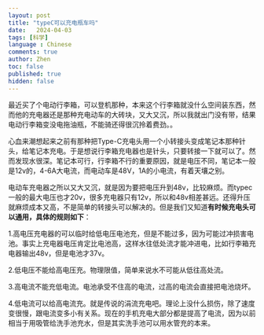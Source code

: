 ```yaml
---
layout: post
title: "typeC可以充电瓶车吗"
date:   2024-04-03
tags: [科学]
language : Chinese
comments: true
author: Zhen
toc: false
published: true
hidden: false
---
```

最近买了个电动行李箱，可以登机那种，本来这个行李箱就没什么空间装东西，然而他的充电器还是那种充电动车的大砖块，又大又沉，所以我就出门没有带，结果电动行李箱变没电拖油瓶，不能骑还得很沉拎着费劲。。

心血来潮想起来之前有那种把Type-C充电头用一个小转接头变成笔记本那种针头，给笔记本充电。于是想说行李箱充电器也是针头，只要转接一下就可以了。然而发现水很深。笔记本可行，行李箱不行的重要原因，就是电压不同，笔记本一般是12v的，4-6A大电流，而电动车是48V，1A的小电流，有着天壤之别。

电动车充电器之所以又大又沉，就是因为要把电压升到48v，比较麻烦。而typec一般的最大电压也才20v，很多充电器只有12v，所以和48v相差甚远。还得升压就麻烦成本又高，不是简单的转接头可以解决的。但是我们又知道**有时候充电头可以通用，具体的规则如下**：

1.高电压充电器的可以临时给低电压电池充，但是不能过多，因为可能过冲损害电池。事实上充电器电压肯定比电池高，这样水往低处流才能冲进电，比如行李箱充电器输出48v，但是电池才37v。

2.低电压不能给高电压充。物理限值，简单来说水不可能从低往高处流。

3.高电流不能充低电流。电池承受不住高的电流，过高的电流会直接把电池烧坏。

4.低电流可以给高电流充。就是传说的涓流充电吧。理论上没什么损伤，除了速度变很慢，跟电流变多小有关系。现在的手机充电大部分都是提高了电流，因为以前相当于用吸管给洗手池充水，但是其实洗手池可以用水管充的本来。
<!--stackedit_data:
eyJoaXN0b3J5IjpbMTY2MTA3NjkyNl19
-->